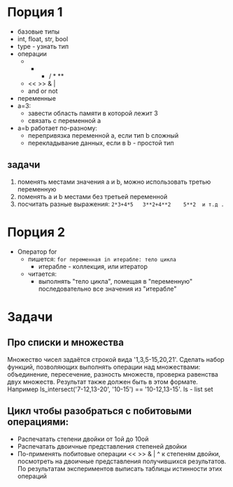 # Порция 1
* базовые типы
 * int, float, str, bool
 * type - узнать тип
 * операции
   * + - / * **
   * << >> & |
   * and or not
* переменные 
 * a=3:
    * завести область памяти в которой лежит 3
    * связать с переменной a
 * a=b работает по-разному:
    * перепривязка переменной a, если тип b сложный
    * перекладывание данных, если в b - простой тип

## задачи
1. поменять местами значения a и b, можно использовать третью переменную
2. поменять a и b местами без третьей переменной
3. посчитать разные выражения: `2*3+4*5   3**2+4**2    5**2  и т.д .`
    
# Порция 2
* Оператор for
  * пишется: 
      `for переменная in итерабле:
           тело цикла`
    * итерабле - коллекция, или итератор    
  * читается:
    * выполнять "тело цикла", помещая в "переменную" последовательно все значения из "итерабле"

# Задачи
## Про списки и множества
Множество чисел задаётся строкой вида '1,3,5-15,20,21'. Сделать набор функций, позволяющих выполнять операции над множествами: объединение, пересечение, разность множеств, проверка равенства двух множеств. Результат также должен быть в этом формате. Например ls_intersect('7-12,13-20', '10-15') == '10-12,13-15'. ls - list set
## Цикл чтобы разобраться с побитовыми операциями:
 * Распечатать степени двойки от 1ой до 10ой
 * Распечатать двоичные представления степеней двойки
 * По-применять побитовые операции << >> & | ^ к степеням двойки, посмотреть на двоичные представления получившихся результатов. По результатам
 экспериментов выписать таблицы истинности этих операций
